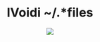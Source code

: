 <div align="center">
<h1>lVoidi ~/.*files</h1>
<img src="https://preview.redd.it/kmy3yvyisgb71.png?width=960&crop=smart&auto=webp&s=c12f270f50f378d061de84db22a5a9b173d40494">

</div>

